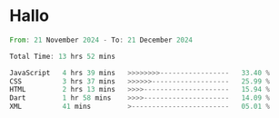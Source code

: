 # Hallo
<!--START_SECTION:waka-->

```rust
From: 21 November 2024 - To: 21 December 2024

Total Time: 13 hrs 52 mins

JavaScript   4 hrs 39 mins   >>>>>>>>-----------------   33.40 %
CSS          3 hrs 37 mins   >>>>>>-------------------   25.99 %
HTML         2 hrs 13 mins   >>>>---------------------   15.94 %
Dart         1 hr 58 mins    >>>>---------------------   14.09 %
XML          41 mins         >------------------------   05.01 %
```

<!--END_SECTION:waka-->
